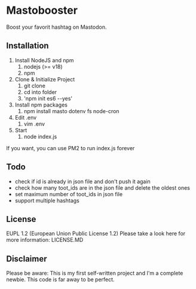 # Mastobooster

Boost your favorit hashtag on Mastodon.

## Installation
1. Install NodeJS and npm
    1. nodejs (>= v18)
    2. npm
2. Clone & Initialize Project
    1. git clone 
    2. cd into folder
    3. 'npm init es6 --yes'
3. Install npm packages
    1. npm install masto dotenv fs node-cron
4. Edit .env
    1. vim .env
5. Start
    1. node index.js

If you want, you can use PM2 to run index.js forever

## Todo
- check if id is already in json file and don't push it again
- check how many toot_ids are in the json file and delete the oldest ones
- set maximum number of toot_ids in json file
- support multiple hashtags

## License
EUPL 1.2 (European Union Public License 1.2)
Please take a look here for more information: LICENSE.MD

## Disclaimer
Please be aware: This is my first self-written project and I'm a complete newbie. This code is far away to be perfect.